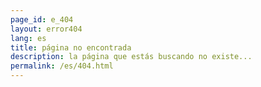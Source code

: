```yaml
---
page_id: e_404
layout: error404
lang: es
title: página no encontrada
description: la página que estás buscando no existe...
permalink: /es/404.html
---
```

